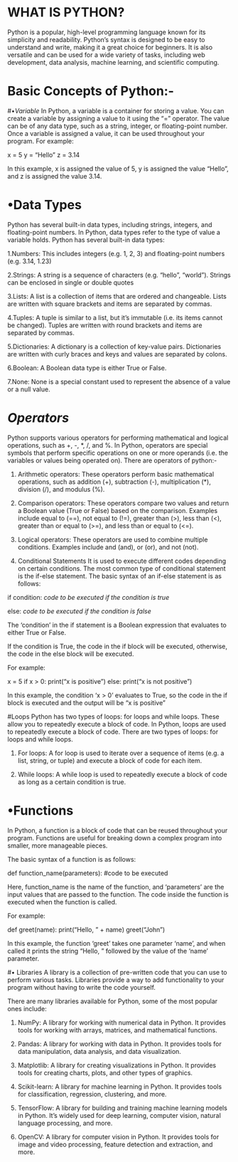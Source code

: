 # WHAT IS PYTHON?
Python is a popular, high-level programming language known for its simplicity and readability. Python’s syntax is designed to be easy to understand and write, making it a great choice for beginners. It is also versatile and can be used for a wide variety of tasks, including web development, data analysis, machine learning, and scientific computing.

# Basic Concepts of Python:-
#•*Variable* 
In Python, a variable is a container for storing a value. You can create a variable by assigning a value to it using the “=” operator. The value can be of any data type, such as a string, integer, or floating-point number. Once a variable is assigned a value, it can be used throughout your program.
For example:

x = 5
y = “Hello”
z = 3.14

In this example, x is assigned the value of 5, y is assigned the value “Hello”, and z is assigned the value 3.14.

# •Data Types
Python has several built-in data types, including strings, integers, and floating-point numbers. In Python, data types refer to the type of value a variable holds. Python has several built-in data types:

1.Numbers: This includes integers (e.g. 1, 2, 3) and floating-point numbers (e.g. 3.14, 1.23)

2.Strings: A string is a sequence of characters (e.g. “hello”, “world”). Strings can be enclosed in single or double quotes

3.Lists: A list is a collection of items that are ordered and changeable. Lists are written with square brackets and items are separated by commas.

4.Tuples: A tuple is similar to a list, but it’s immutable (i.e. its items cannot be changed). Tuples are written with round brackets and items are separated by commas.

5.Dictionaries: A dictionary is a collection of key-value pairs. Dictionaries are written with curly braces and keys and values are separated by colons.

6.Boolean: A Boolean data type is either True or False.

7.None: None is a special constant used to represent the absence of a value or a null value.


# *Operators*
Python supports various operators for performing mathematical and logical operations, such as +, -, *, /, and %. In Python, operators are special symbols that perform specific operations on one or more operands (i.e. the variables or values being operated on). There are operators of python:-

1. Arithmetic operators:
These operators perform basic mathematical operations, such as addition (+), subtraction (-), multiplication (*), division (/), and modulus (%).

2. Comparison operators:
These operators compare two values and return a Boolean value (True or False) based on the comparison. Examples include equal to (==), not equal to (!=), greater than (>), less than (<), greater than or equal to (>=), and less than or equal to (<=).

3. Logical operators:
These operators are used to combine multiple conditions. Examples include and (and), or (or), and not (not).

3. Conditional Statements
It is used to execute different codes depending on certain conditions. The most common type of conditional statement is the if-else statement. The basic syntax of an if-else statement is as follows:

if condition:
*code to be executed if the condition is true*

else:
 *code to be executed if the condition is false*

The ‘condition’ in the if statement is a Boolean expression that evaluates to either True or False.

If the condition is True, the code in the if block will be executed, otherwise, the code in the else block will be executed.

For example:

x = 5
if x > 0:
print(“x is positive”)
else:
print(“x is not positive”)

In this example, the condition ‘x > 0’ evaluates to True, so the code in the if block is executed and the output will be “x is positive”

#Loops
Python has two types of loops: for loops and while loops. These allow you to repeatedly execute a block of code. In Python, loops are used to repeatedly execute a block of code. There are two types of loops: for loops and while loops.

1. For loops: A for loop is used to iterate over a sequence of items (e.g. a list, string, or tuple) and execute a block of code for each item.

2. While loops: A while loop is used to repeatedly execute a block of code as long as a certain condition is true.

# •Functions
In Python, a function is a block of code that can be reused throughout your program. Functions are useful for breaking down a complex program into smaller, more manageable pieces.

The basic syntax of a function is as follows:

def function_name(parameters):
#code to be executed

Here, function_name is the name of the function, and ‘parameters’ are the input values that are passed to the function. The code inside the function is executed when the function is called.

For example:

def greet(name):
print(“Hello, ” + name)
greet(“John”)

In this example, the function ‘greet’ takes one parameter ‘name’, and when called it prints the string “Hello, ” followed by the value of the ‘name’ parameter.

#• Libraries
A library is a collection of pre-written code that you can use to perform various tasks. Libraries provide a way to add functionality to your program without having to write the code yourself.

There are many libraries available for Python, some of the most popular ones include:

1. NumPy: A library for working with numerical data in Python. It provides tools for working with arrays, matrices, and mathematical functions.
   
2. Pandas: A library for working with data in Python. It provides tools for data manipulation, data analysis, and data visualization.
 
3. Matplotlib: A library for creating visualizations in Python. It provides tools for creating charts, plots, and other types of graphics.
 
4. Scikit-learn: A library for machine learning in Python. It provides tools for classification, regression, clustering, and more.

5. TensorFlow: A library for building and training machine learning models in Python. It’s widely used for deep learning, computer vision, natural language processing, and more.
   
6. OpenCV: A library for computer vision in Python. It provides tools for image and video processing, feature detection and extraction, and more.


     
